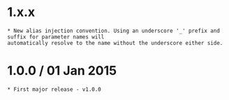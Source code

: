 1.x.x
==================

    * New alias injection convention. Using an underscore '_' prefix and suffix for parameter names will
    automatically resolve to the name without the underscore either side.

1.0.0 / 01 Jan 2015
===================

    * First major release - v1.0.0